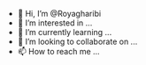 - 👋 Hi, I’m @Royagharibi
- 👀 I’m interested in ...
- 🌱 I’m currently learning ...
- 💞️ I’m looking to collaborate on ...
- 📫 How to reach me ...

<!---
Royagharibi/Royagharibi is a ✨ special ✨ repository because its `README.md` (this file) appears on your GitHub profile.
You can click the Preview link to take a look at your changes.
--->
